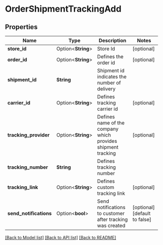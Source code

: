 # OrderShipmentTrackingAdd

## Properties

Name | Type | Description | Notes
------------ | ------------- | ------------- | -------------
**store_id** | Option<**String**> | Store Id | [optional]
**order_id** | Option<**String**> | Defines the order id | [optional]
**shipment_id** | **String** | Shipment id indicates the number of delivery | 
**carrier_id** | Option<**String**> | Defines tracking carrier id | [optional]
**tracking_provider** | Option<**String**> | Defines name of the company which provides shipment tracking | [optional]
**tracking_number** | **String** | Defines tracking number | 
**tracking_link** | Option<**String**> | Defines custom tracking link | [optional]
**send_notifications** | Option<**bool**> | Send notifications to customer after tracking was created | [optional][default to false]

[[Back to Model list]](../README.md#documentation-for-models) [[Back to API list]](../README.md#documentation-for-api-endpoints) [[Back to README]](../README.md)


